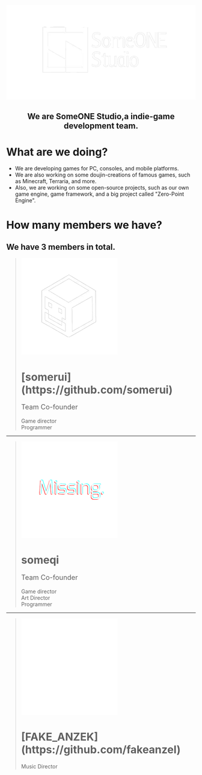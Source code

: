 ![SomeONEStudioLogo](/img/sos.png)
<center><h2>We are SomeONE Studio,a indie-game development team.</center>

What are we doing?
===============

- We are developing games for PC, consoles, and mobile platforms.
- We are also working on some doujin-creations of famous games, such as Minecraft, Terraria, and more.
- Also, we are working on some open-source projects, such as our own game engine, game framework, and a big project called "Zero-Point Engine".

How many members we have?
===

<h2> We have 3 members in total.</h2>


>  ![somerui](/img/somerui.png#pic_center)
> <h1>[somerui](https://github.com/somerui)</h1>
> <p style="font-size:18px;">Team Co-founder</p>
> <p style="font-size:14px;">Game director<br>Programmer<br></p>

---

>  ![someqi](/img/missing.png)
> <h1>someqi</h1>
> <p style="font-size:18px;">Team Co-founder</p>
> <p style="font-size:14px;">Game director<br>Art Director<br>Programmer<br></p>

---

>  ![FA](/img/fakeanzel.png)
> <h1>[FAKE_ANZEK](https://github.com/fakeanzel)</h1>
> <p style="font-size:14px;">Music Director<br></p>



